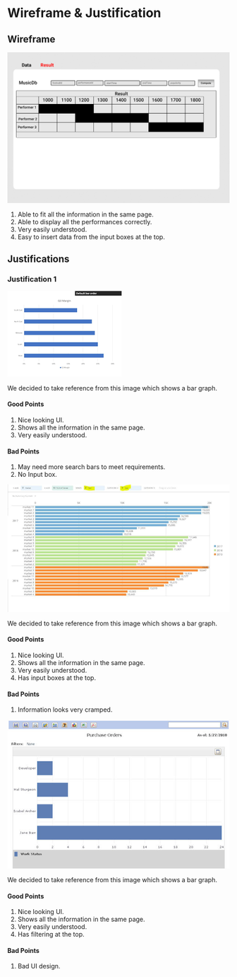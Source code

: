 # Wireframe & Justification



## Wireframe

![Wireframe1](ResultViewer/resultViewer.png)

1. Able to fit all the information in the same page.
2. Able to display all the performances correctly.
3. Very easily understood.
4. Easy to insert data from the input boxes at the top.


## Justifications

### Justification 1

![Example1](ResultViewer/resultViewer1.png)

We decided to take reference from this image which shows a bar graph.

#### Good Points

1. Nice looking UI.
2. Shows all the information in the same page.
3. Very easily understood.

#### Bad Points

1. May need more search bars to meet requirements.
2. No Input box.

![Example1](ResultViewer/resultViewer2.jpg)

We decided to take reference from this image which shows a bar graph.

#### Good Points

1. Nice looking UI.
2. Shows all the information in the same page.
3. Very easily understood.
4. Has input boxes at the top.

#### Bad Points

1. Information looks very cramped.

![Example1](ResultViewer/resultViewer3.jpg)

We decided to take reference from this image which shows a bar graph.

#### Good Points

1. Nice looking UI.
2. Shows all the information in the same page.
3. Very easily understood.
4. Has filtering at the top.

#### Bad Points

1. Bad UI design.

